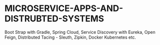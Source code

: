 # MICROSERVICE-APPS-AND-DISTRUBTED-SYSTEMS
Boot Strap with Gradle, Spring Cloud, Service Discovery with Eureka, Open Feign, Distributed Tacing - Sleuth, Zipkin, Docker Kubernetes etc.
